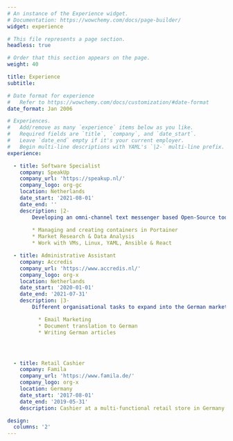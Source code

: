 ```yaml
---
# An instance of the Experience widget.
# Documentation: https://wowchemy.com/docs/page-builder/
widget: experience

# This file represents a page section.
headless: true

# Order that this section appears on the page.
weight: 40

title: Experience
subtitle:

# Date format for experience
#   Refer to https://wowchemy.com/docs/customization/#date-format
date_format: Jan 2006

# Experiences.
#   Add/remove as many `experience` items below as you like.
#   Required fields are `title`, `company`, and `date_start`.
#   Leave `date_end` empty if it's your current employer.
#   Begin multi-line descriptions with YAML's `|2-` multi-line prefix.
experience:

  - title: Software Specialist
    company: SpeakUp
    company_url: 'https://speakup.nl/'
    company_logo: org-gc
    location: Netherlands
    date_start: '2021-08-01'
    date_end: ''
    description: |2-
        Developing an omni-channel text messenger based Open-Source tools. Responsibilities include:
        
        * Managing and creating containers in Portainer
        * Market Research & Data Analysis
        * Work with VMs, Linux, YAML, Ansible & React

  - title: Administrative Assistant
    company: Accredis
    company_url: 'https://www.accredis.nl/'
    company_logo: org-x
    location: Netherlands
    date_start: '2020-01-01'
    date_end: '2021-07-31'
    description: |3-
        Different organisational tasks to expand into the German market. Responsibilities include:

          * Email Marketing
          * Document translation to German
          * Writing German articles




  - title: Retail Cashier
    company: Famila
    company_url: 'https://www.famila.de/'
    company_logo: org-x
    location: Germany
    date_start: '2017-08-01'
    date_end: '2019-05-31'
    description: Cashier at a multi-functional retail store in Germany

design:
  columns: '2'
---
```

